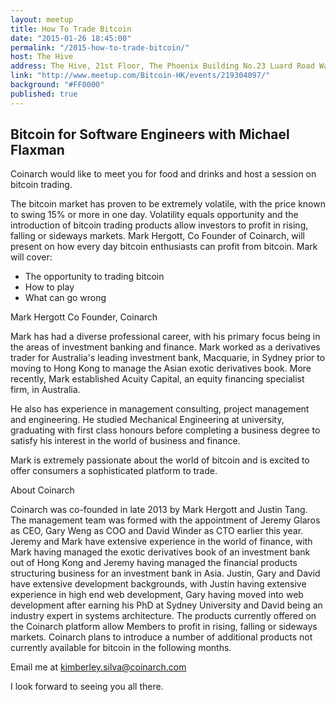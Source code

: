 ```yaml
---
layout: meetup
title: How To Trade Bitcoin
date: "2015-01-26 18:45:00"
permalink: "/2015-how-to-trade-bitcoin/"
host: The Hive
address: The Hive, 21st Floor, The Phoenix Building No.23 Luard Road Wan Chai , Hong Kong
link: "http://www.meetup.com/Bitcoin-HK/events/219304097/"
background: "#FF0000"
published: true
---
```


## Bitcoin for Software Engineers with Michael Flaxman

Coinarch would like to meet you for food and drinks and host a session on bitcoin trading.

The bitcoin market has proven to be extremely volatile, with the price known to swing 15% or more in one day. Volatility equals opportunity and the introduction of bitcoin trading products allow investors to profit in rising, falling or sideways markets. Mark Hergott, Co Founder of Coinarch, will present on how every day bitcoin enthusiasts can profit from bitcoin. Mark will cover:

- The opportunity to trading bitcoin 
- How to play 
- What can go wrong

Mark Hergott Co Founder, Coinarch

Mark has had a diverse professional career, with his primary focus being in the areas of investment banking and finance. Mark worked as a derivatives trader for Australia's leading investment bank, Macquarie, in Sydney prior to moving to Hong Kong to manage the Asian exotic derivatives book. More recently, Mark established Acuity Capital, an equity financing specialist firm, in Australia.

He also has experience in management consulting, project management and engineering. He studied Mechanical Engineering at university, graduating with first class honours before completing a business degree to satisfy his interest in the world of business and finance.

Mark is extremely passionate about the world of bitcoin and is excited to offer consumers a sophisticated platform to trade.

About Coinarch

Coinarch was co-founded in late 2013 by Mark Hergott and Justin Tang. The management team was formed with the appointment of Jeremy Glaros as CEO, Gary Weng as COO and David Winder as CTO earlier this year. Jeremy and Mark have extensive experience in the world of finance, with Mark having managed the exotic derivatives book of an investment bank out of Hong Kong and Jeremy having managed the financial products structuring business for an investment bank in Asia. Justin, Gary and David have extensive development backgrounds, with Justin having extensive experience in high end web development, Gary having moved into web development after earning his PhD at Sydney University and David being an industry expert in systems architecture. 
The products currently offered on the Coinarch platform allow Members to profit in rising, falling or sideways markets. Coinarch plans to introduce a number of additional products not currently available for bitcoin in the following months.

 Email me at kimberley.silva@coinarch.com

I look forward to seeing you all there.
